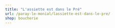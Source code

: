 ```yaml
---
title: "L'assiette est dans le Pré"
url: /paray-le-monial/lassiette-est-dans-le-pre/
shop: boucherie
---
```


